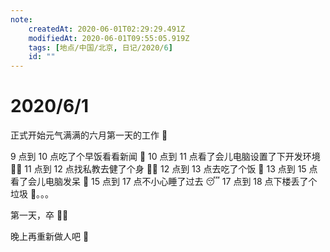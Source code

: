 ```yaml
---
note:
    createdAt: 2020-06-01T02:29:29.491Z
    modifiedAt: 2020-06-01T09:55:05.919Z
    tags: [地点/中国/北京, 日记/2020/6]
    id: ""
---
```

# 2020/6/1
正式开始元气满满的六月第一天的工作 💪 

9 点到 10 点吃了个早饭看看新闻 🍳
10 点到 11 点看了会儿电脑设置了下开发环境 👨‍💻
11 点到 12 点找私教去健了个身 👯‍♂️
12 点到 13 点去吃了个饭 🍱
13 点到 15 点看了会儿电脑发呆 🤤 
15 点到 17 点不小心睡了过去 😴
17 点到 18 点下楼丢了个垃圾 🚮。。。

第一天，卒 🤦‍♂️

晚上再重新做人吧 💪